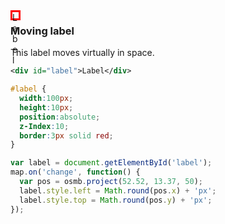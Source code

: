 <link rel="stylesheet" href="assets/OSMBuildings/OSMBuildings.css">
<link rel=stylesheet href=assets/tutorial_prep.css>
<script src=assets/OSMBuildings/OSMBuildings.js></script>

<div id='map'></div>
<div id="label">Label</div>

<script src=assets/tutorial_prep.js></script>

<style>
  #label {
    width:10px;
    height:10px;
    position:absolute;
    z-Index:10;
    border:3px solid red;
  }
</style>

<script>
  <!-- TODO: You may want to fill in a position here -->
  map.setPosition({latitude: 52.52, longitude: 13.37});
  
  <!-- TODO: Example code -->
  var label = document.getElementById('label');
  map.on('change', function() {
    var pos = osmb.project(52.52, 13.37, 50);
    label.style.left = Math.round(pos.x) + 'px';
    label.style.top = Math.round(pos.y) + 'px';
  });
</script>

### Moving label

This label moves virtually in space.

````xml
<div id="label">Label</div>
````

````css
#label {
  width:100px;
  height:10px;
  position:absolute;
  z-Index:10;
  border:3px solid red;
}
````

````javascript
var label = document.getElementById('label');
map.on('change', function() {
  var pos = osmb.project(52.52, 13.37, 50);
  label.style.left = Math.round(pos.x) + 'px';
  label.style.top = Math.round(pos.y) + 'px';
});
````
